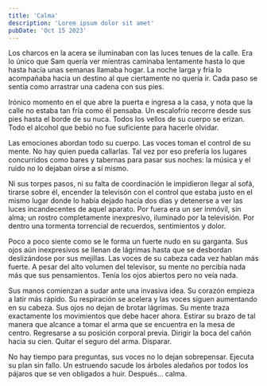 ```yaml
---
title: 'Calma'
description: 'Lorem ipsum dolor sit amet'
pubDate: 'Oct 15 2023'
---
```


Los charcos en la acera se iluminaban con las luces tenues de la calle. Era lo único que Sam quería ver mientras caminaba lentamente hasta lo que hasta hacía unas semanas llamaba hogar. La noche larga y fría lo acompañaba hacia un destino al que ciertamente no quería ir. Cada paso se sentía como arrastrar una cadena con sus pies. 

Irónico momento en el que abre la puerta e ingresa a la casa, y nota que la calle no estaba tan fría como él pensaba. Un escalofrío recorre desde sus pies hasta el borde de su nuca. Todos los vellos de su cuerpo se erizan. Todo el alcohol que bebió no fue suficiente para hacerle olvidar. 

Las emociones abordan todo su cuerpo. Las voces toman el control de su mente. No hay quien pueda callarlas. Tal vez por eso prefería los lugares concurridos como bares y tabernas para pasar sus noches: la música y el ruido no lo dejaban oírse a sí mismo. 

Ni sus torpes pasos, ni su falta de coordinación le impidieron llegar al sofá, tirarse sobre él, encender la televisón con el control que estaba justo en el mismo lugar donde lo había dejado hacía dos días y detenerse a ver las luces incandecentes de aquel aparato. Por fuera era un ser inmóvil, sin alma; un rostro completamente inexpresivo, iluminado por la televisión. Por dentro una tormenta torrencial de recuerdos, sentimientos y dolor.

Poco a poco siente como se le forma un fuerte nudo en su garganta. Sus ojos aún inexpresivos se llenan de lágrimas hasta que se desbordan deslizándose por sus mejillas. Las voces de su cabeza cada vez hablan más fuerte. A pesar del alto volumen del televisor, su mente no percibía nada más que sus pensamientos. Tenía los ojos abiertos pero no veía nada. 

Sus manos comienzan a sudar ante una invasiva idea. Su corazón empieza a latir más rápido. Su respiración se acelera y las voces siguen aumentando en su cabeza. Sus ojos no dejan de brotar lágrimas. Su mente traza exactamente los movimientos que debe hacer ahora. Estirar su brazo de tal manera que alcance a tomar el arma que se encuentra en la mesa de centro. Regresarse a su posición corporal previa. Dirigir la boca del cañón hacia su cien. Quitar el seguro del arma. Disparar. 

No hay tiempo para preguntas, sus voces no lo dejan sobrepensar. Ejecuta su plan sin fallo. Un estruendo sacude los árboles aledaños por todos los pájaros que se ven obligados a huir. Después… calma.
